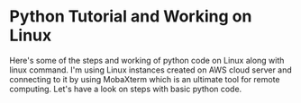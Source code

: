 # Python Tutorial and Working on Linux
Here's some of the steps and working of python code on Linux along with linux command. I'm using Linux instances created on AWS cloud server and connecting to it by using MobaXterm which is an ultimate tool for remote computing. Let's have a look on steps with basic python code.
